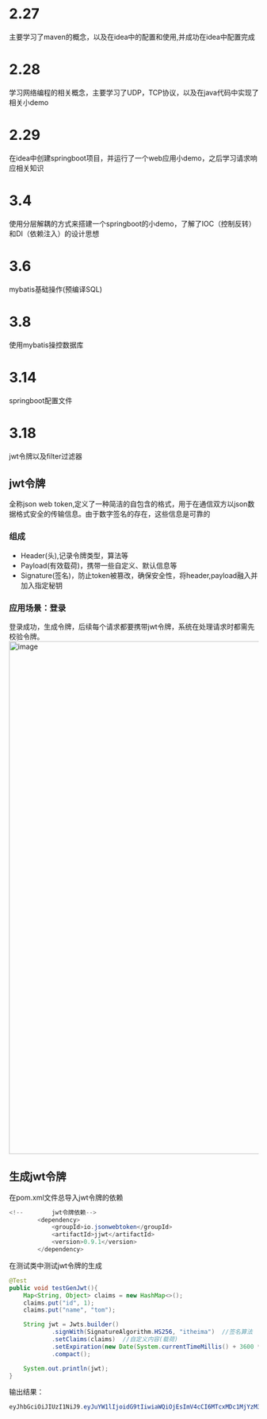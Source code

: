 # 2.27
主要学习了maven的概念，以及在idea中的配置和使用,并成功在idea中配置完成

# 2.28
学习网络编程的相关概念，主要学习了UDP，TCP协议，以及在java代码中实现了相关小demo

# 2.29
在idea中创建springboot项目，并运行了一个web应用小demo，之后学习请求响应相关知识

# 3.4
使用分层解耦的方式来搭建一个springboot的小demo，了解了IOC（控制反转）和DI（依赖注入）的设计思想

# 3.6 
mybatis基础操作(预编译SQL)

# 3.8
使用mybatis操控数据库

# 3.14
springboot配置文件

# 3.18
jwt令牌以及filter过滤器

## jwt令牌
全称json web token,定义了一种简洁的自包含的格式，用于在通信双方以json数据格式安全的传输信息。由于数字签名的存在，这些信息是可靠的
### 组成
* Header(头),记录令牌类型，算法等
* Payload(有效载荷)，携带一些自定义、默认信息等
* Signature(签名)，防止token被篡改，确保安全性，将header,payload融入并加入指定秘钥
### 应用场景：登录
登录成功，生成令牌，后续每个请求都要携带jwt令牌，系统在处理请求时都需先校验令牌。
<img width="1032" alt="image" src="https://github.com/wufeng10010/jinqiao_log/assets/131955051/11d68a18-fb0c-45f2-8309-3004dc4e6919">
## 生成jwt令牌
在pom.xml文件总导入jwt令牌的依赖
```java
<!--        jwt令牌依赖-->
        <dependency>
            <groupId>io.jsonwebtoken</groupId>
            <artifactId>jjwt</artifactId>
            <version>0.9.1</version>
        </dependency>
```
在测试类中测试jwt令牌的生成
```java
@Test
public void testGenJwt(){
    Map<String, Object> claims = new HashMap<>();
    claims.put("id", 1);
    claims.put("name", "tom");

    String jwt = Jwts.builder()
            .signWith(SignatureAlgorithm.HS256, "itheima")  //签名算法
            .setClaims(claims)  //自定义内容(载荷)
            .setExpiration(new Date(System.currentTimeMillis() + 3600 * 1000))  //设置令牌的有效期
            .compact();

    System.out.println(jwt);
}
```
输出结果：
```java
eyJhbGciOiJIUzI1NiJ9.eyJuYW1lIjoidG9tIiwiaWQiOjEsImV4cCI6MTcxMDc1MjYzM30.OgFoQdr3StCiswwh0r5c7-O9cf4hFCfkECSPjl8AhRI
```
